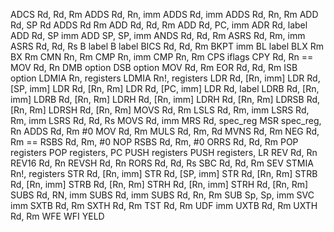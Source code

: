ADCS Rd, Rd, Rm
ADDS Rd, Rn, imm
ADDS Rd, imm
ADDS Rd, Rn, Rm
ADD Rd, SP Rd
ADDS Rd Rm
ADD Rd, Rd, Rm
ADD Rd, PC, imm
ADR Rd, label
ADD Rd, SP imm
ADD SP, SP, imm
ANDS Rd, Rd, Rm
ASRS Rd, Rm, imm
ASRS Rd, Rd, Rs
B<cond> label
B label
BICS Rd, Rd, Rm
BKPT imm
BL label
BLX Rm
BX Rm
CMN Rn, Rm
CMP Rn, imm
CMP Rn, Rm
CPS<effect> iflags
CPY Rd, Rn == MOV Rd, Rn
DMB option
DSB option
MOV Rd, Rm
EOR Rd, Rd, Rm
ISB option
LDMIA Rn, registers
LDMIA Rn!, registers
LDR Rd, [Rn, imm]
LDR Rd, [SP, imm]
LDR Rd, [Rn, Rm]
LDR Rd, [PC, imm]
LDR Rd, label
LDRB Rd, [Rn, imm]
LDRB Rd, [Rn, Rm]
LDRH Rd, [Rn, imm]
LDRH Rd, [Rn, Rm]
LDRSB Rd, [Rn, Rm]
LDRSH Rd, [Rn, Rm]
MOVS Rd, Rm
LSLS Rd, Rm, imm
LSRS Rd, Rm, imm
LSRS Rd, Rd, Rs
MOVS Rd, imm
MRS Rd, spec_reg
MSR spec_reg, Rn
ADDS Rd, Rm #0
MOV Rd, Rm
MULS Rd, Rm, Rd
MVNS Rd, Rm
NEG Rd, Rm == RSBS Rd, Rm, #0
NOP
RSBS Rd, Rm, #0
ORRS Rd, Rd, Rm
POP registers
POP registers, PC
PUSH registers
PUSH registers, LR
REV Rd, Rn
REV16 Rd, Rn
REVSH Rd, Rn
RORS Rd, Rd, Rs
SBC Rd, Rd, Rm
SEV
STMIA Rn!, registers
STR Rd, [Rn, imm]
STR Rd, [SP, imm]
STR Rd, [Rn, Rm]
STRB Rd, [Rn, imm]
STRB Rd, [Rn, Rm]
STRH Rd, [Rn, imm]
STRH Rd, [Rn, Rm]
SUBS Rd, RN, imm
SUBS Rd, imm
SUBS Rd, Rn, Rm
SUB Sp, Sp, imm
SVC imm
SXTB Rd, Rm
SXTH Rd, Rm
TST Rd, Rm
UDF imm
UXTB Rd, Rm
UXTH Rd, Rm
WFE
WFI
YELD
